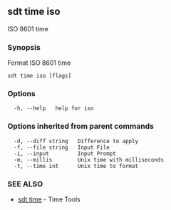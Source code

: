 ## sdt time iso

ISO 8601 time

### Synopsis

Format ISO 8601 time

```
sdt time iso [flags]
```

### Options

```
  -h, --help   help for iso
```

### Options inherited from parent commands

```
  -d, --diff string   Difference to apply
  -f, --file string   Input File
  -i, --input         Input Prompt
  -m, --millis        Unix time with milliseconds
  -t, --time int      Unix time to format
```

### SEE ALSO

* [sdt time](sdt_time.md)	 - Time Tools

